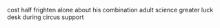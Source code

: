 cost half frighten alone about his combination adult science greater luck desk during circus support